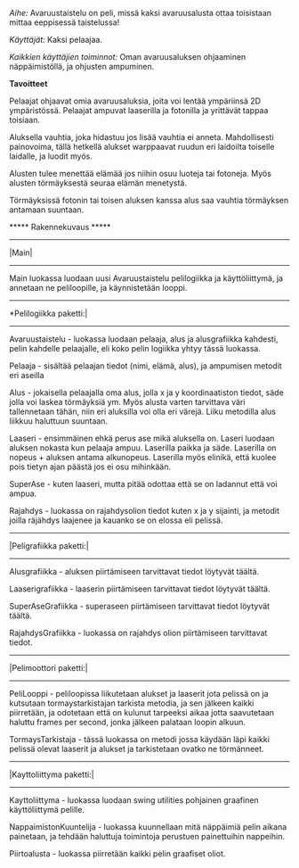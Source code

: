 *Aihe:* Avaruustaistelu on peli, missä kaksi avaruusalusta ottaa toisistaan mittaa eeppisessä taistelussa!

*Käyttäjät:* Kaksi pelaajaa.

*Kaikkien käyttäjien toiminnot:* Oman avaruusaluksen ohjaaminen näppäimistöllä, ja ohjusten ampuminen.

****Tavoitteet****

Pelaajat ohjaavat omia avaruusaluksia, joita voi lentää ympäriinsä 2D ympäristössä. Pelaajat ampuvat laaserilla ja fotonilla ja yrittävät tappaa toisiaan.

Aluksella vauhtia, joka hidastuu jos lisää vauhtia ei anneta. Mahdollisesti painovoima, tällä hetkellä alukset warppaavat ruudun eri laidoilta toiselle laidalle, ja luodit myös.

Alusten tulee menettää elämää jos niihin osuu luoteja tai fotoneja. Myös alusten törmäyksestä seuraa elämän menetystä.

Törmäyksissä fotonin tai toisen aluksen kanssa alus saa vauhtia törmäyksen antamaan suuntaan.


***** Rakennekuvaus *****

******
|Main|
******
Main luokassa luodaan uusi Avaruustaistelu pelilogiikka ja käyttöliittymä, ja annetaan ne peliloopille, ja käynnistetään looppi.

***********************
*Pelilogiikka paketti:|
***********************
Avaruustaistelu - luokassa luodaan pelaaja, alus ja alusgrafiikka kahdesti, pelin kahdelle pelaajalle, eli koko pelin logiikka yhtyy tässä luokassa.

Pelaaja - sisältää pelaajan tiedot (nimi, elämä, alus), ja ampumisen metodit eri aseilla

Alus - jokaisella pelaajalla oma alus, jolla x ja y koordinaatiston tiedot, säde jolla voi laskea törmäyksiä ym. Myös alusta varten tarvittava väri tallennetaan tähän, niin eri aluksilla voi olla eri värejä. Liiku metodilla alus liikkuu haluttuun suuntaan.

Laaseri - ensimmäinen ehkä perus ase mikä aluksella on. Laseri luodaan aluksen nokasta kun pelaaja ampuu. Laserilla paikka ja säde. Laserilla on nopeus + aluksen antama alkunopeus. Laserilla myös elinikä, että kuolee pois tietyn ajan päästä jos ei osu mihinkään. 

SuperAse - kuten laaseri, mutta pitää odottaa että se on ladannut että voi ampua.

Rajahdys - luokassa on rajahdysolion tiedot kuten x ja y sijainti, ja metodit joilla räjähdys laajenee ja kauanko se on elossa eli pelissä.

************************
|Peligrafiikka paketti:|
************************
Alusgrafiikka - aluksen piirtämiseen tarvittavat tiedot löytyvät täältä.

Laaserigrafiikka - laaserin piirtämiseen tarvittavat tiedot löytyvät täältä.

SuperAseGrafiikka - superaseen piirtämiseen tarvittavat tiedot löytyvät täältä.

RajahdysGrafiikka - luokassa on rajahdys olion piirtämiseen tarvittavat tiedot.

***********************
|Pelimoottori paketti:|
***********************
PeliLooppi - peliloopissa liikutetaan alukset ja laaserit jota pelissä on ja kutsutaan tormaystarkistajan tarkista metodia, ja sen jälkeen kaikki piirretään, ja odotetaan että on kulunut tarpeeksi aikaa jotta saavutetaan haluttu frames per second, jonka jälkeen palataan loopin alkuun.

TormaysTarkistaja - tässä luokassa on metodi jossa käydään läpi kaikki pelissä olevat laaserit ja alukset ja tarkistetaan ovatko ne törmänneet.

*************************
|Kayttoliittyma paketti:|
*************************
Kayttoliittyma - luokassa luodaan swing utilities pohjainen graafinen käyttöliittymä pelille.

NappaimistonKuuntelija - luokassa kuunnellaan mitä näppäimiä pelin aikana painetaan, ja tehdään haluttuja toimintoja perustuen painettuihin nappeihin.

Piirtoalusta - luokassa piirretään kaikki pelin graafiset oliot.
